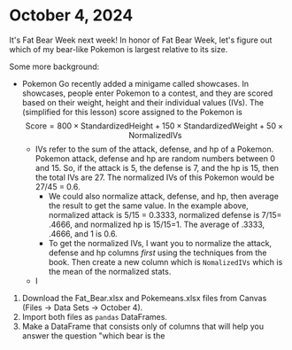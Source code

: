 # October 4, 2024
It's Fat Bear Week next week! In honor of Fat Bear Week, let's figure out which of my bear-like Pokemon is largest relative to its size. 

Some more background: 
* Pokemon Go recently added a minigame called showcases. In showcases, people enter Pokemon to a contest, and they are 
scored based on their weight, height and their individual values (IVs). The (simplified for this lesson) score assigned to the Pokemon is 
$$\text{Score} = 800 \times \text{StandardizedHeight} + 150 \times \text{StandardizedWeight} + 50 \times \text{NormalizedIVs}$$
  * IVs refer to the sum of the attack, defense, and hp of a Pokemon. Pokemon attack, defense and hp are random numbers between 0 and 15.
So, if the attack is 5, the defense is 7, and the hp is 15, then the total IVs are 27. The normalized IVs of this Pokemon would be 27/45 = 0.6.
    * We could also normalize attack, defense, and hp, then average the result to get the same value. In the example above, normalized attack is 5/15 = 0.3333,
normalized defense is 7/15= .4666, and normalized hp is 15/15=1. The average of .3333, .4666, and 1 is 0.6.
    * To get the normalized IVs, I want you to normalize the attack, defense and hp columns *first* using the techniques from the book. Then create a new column which is `NomalizedIVs` which is the mean
of the normalized stats.
  * I 

1. Download the Fat_Bear.xlsx and Pokemeans.xlsx files from Canvas (Files -> Data Sets -> October 4).
3. Import both files as `pandas` DataFrames.
4. Make a DataFrame that consists only of columns that will help you answer the question "which bear is the 
